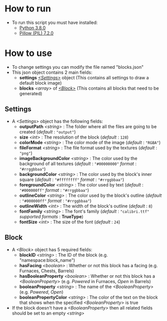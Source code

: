 
# How to run

- To run this script you must have installed:
  - [Python 3.8.0](https://www.python.org/downloads/release/python-380/)
  - [Pillow (PIL) 7.2.0](https://pypi.org/project/Pillow/)

# How to use

- To change settings you can modify the file named "blocks.json"
- This json object contains 2 main fields:
  - **settings** [*\<Settings>*](#settings) object (This contains all settings to draw a default block image)
  - **blocks** *\<array>* of [*\<Block>*](#block) (This contains all blocks that need to be generated)

## Settings

- A *\<Settings>* object has the following fields:
  - **outputPath** *\<string>* : The folder where all the files are going to be created (*default* : `"output"`)
  - **size** *\<int>* : The resolution of the block (*default* : `128`)
  - **colorMode** *\<string>* : The color mode of the image (*default* : `"RGBA"`)
  - **fileFormat** *\<string>* : The file format used by the textures (*default* : `"png"`)
  - **imageBackgroundColor** *\<string>* : The color used by the background of all textures (*default* : `"#00000000"` *format* : `"#rrggbbaa"`)
  - **backgroundColor** *\<string>* : The color used by the block's inner square (*default* : `"#ffffffff"` *format* : `"#rrggbbaa"`)
  - **foregroundColor** *\<string>* : The color used by text (*default* : `"#000000ff"` *format* : `"#rrggbbaa"`)
  - **outlineColor** *\<string>* : The color used by the block's outline (*default* : `"#000000ff"` *format* : `"#rrggbbaa"`)
  - **outlineWidth** *\<int>* : The width of the block's outline (*default* : `8`)
  - **fontFamily** *\<string>* : The font's family (*default* : `"calibri.ttf"` *supported formats* : **TrueType**)
  - **fontSize** *\<int>* : The size of the font (*default* : `24`)

## Block

- A *\<Block>* object has 5 required fields:
  - **blockID** *\<string>* : The ID of the block (e.g. "namespace:block_name")
  - **hasFacing** *\<boolean>* : Whether or not this block has a facing (e.g. Furnaces, Chests, Barrels)
  - **hasBooleanProperty** *\<boolean>* : Whether or not this block has a *\<BooleanProperty>* (e.g. *Powered* in Furnaces, *Open* in Barrels)
  - **booleanProperty** *\<string>* : The name of the *\<BooleanProperty>* (e.g. *Powered*, *Open*)
  - **booleanPropertyColor** *\<string>* : The color of the text on the block that shows when the specified *\<BooleanProperty>* is true
- If the block doesn't have a *\<BooleanProperty>* then all related fields should be set to an empty *\<string>*
